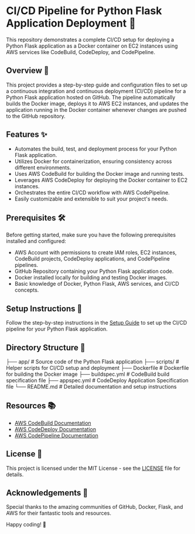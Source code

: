 # CI/CD Pipeline for Python Flask Application Deployment 🚀

This repository demonstrates a complete CI/CD setup for deploying a Python Flask application as a Docker container on EC2 instances using AWS services like CodeBuild, CodeDeploy, and CodePipeline.

## Overview 📝

This project provides a step-by-step guide and configuration files to set up a continuous integration and continuous deployment (CI/CD) pipeline for a Python Flask application hosted on GitHub. The pipeline automatically builds the Docker image, deploys it to AWS EC2 instances, and updates the application running in the Docker container whenever changes are pushed to the GitHub repository.

## Features ✨

- Automates the build, test, and deployment process for your Python Flask application.
- Utilizes Docker for containerization, ensuring consistency across different environments.
- Uses AWS CodeBuild for building the Docker image and running tests.
- Leverages AWS CodeDeploy for deploying the Docker container to EC2 instances.
- Orchestrates the entire CI/CD workflow with AWS CodePipeline.
- Easily customizable and extensible to suit your project's needs.

## Prerequisites 🛠️

Before getting started, make sure you have the following prerequisites installed and configured:

- AWS Account with permissions to create IAM roles, EC2 instances, CodeBuild projects, CodeDeploy applications, and CodePipeline pipelines.
- GitHub Repository containing your Python Flask application code.
- Docker installed locally for building and testing Docker images.
- Basic knowledge of Docker, Python Flask, AWS services, and CI/CD concepts.

## Setup Instructions 🚧

Follow the step-by-step instructions in the [Setup Guide](setup.md) to set up the CI/CD pipeline for your Python Flask application.

## Directory Structure 📁
├── app/ # Source code of the Python Flask application
├── scripts/ # Helper scripts for CI/CD setup and deployment
├── Dockerfile # Dockerfile for building the Docker image
├── buildspec.yml # CodeBuild build specification file
├── appspec.yml # CodeDeploy Application Specification file
└── README.md # Detailed documentation and setup instructions

## Resources 📚

- [AWS CodeBuild Documentation](https://docs.aws.amazon.com/codebuild/)
- [AWS CodeDeploy Documentation](https://docs.aws.amazon.com/codedeploy/)
- [AWS CodePipeline Documentation](https://docs.aws.amazon.com/codepipeline/)

## License 📄

This project is licensed under the MIT License - see the [LICENSE](LICENSE) file for details.

## Acknowledgements 🙏

Special thanks to the amazing communities of GitHub, Docker, Flask, and AWS for their fantastic tools and resources.

Happy coding! 🎉

